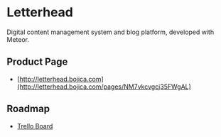 Letterhead
==========

Digital content management system and blog platform, developed with Meteor.

Product Page
------------

* [http://letterhead.bojica.com](http://letterhead.bojica.com/pages/NM7vkcvgcj35FWgAL)

Roadmap
-------

* [Trello Board](https://trello.com/b/cBSUihVq/letterhead)
